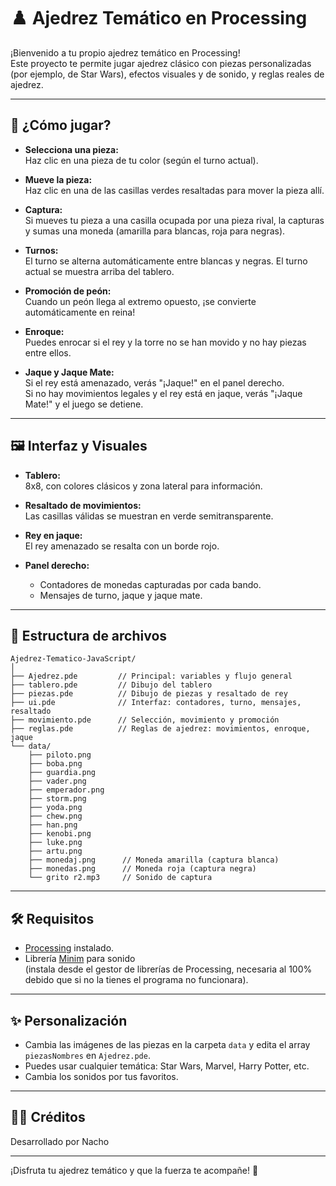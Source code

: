 # ♟️ Ajedrez Temático en Processing

¡Bienvenido a tu propio ajedrez temático en Processing!  
Este proyecto te permite jugar ajedrez clásico con piezas personalizadas (por ejemplo, de Star Wars), efectos visuales y de sonido, y reglas reales de ajedrez.

---

## 🚀 ¿Cómo jugar?

- **Selecciona una pieza:**  
  Haz clic en una pieza de tu color (según el turno actual).

- **Mueve la pieza:**  
  Haz clic en una de las casillas verdes resaltadas para mover la pieza allí.

- **Captura:**  
  Si mueves tu pieza a una casilla ocupada por una pieza rival, la capturas y sumas una moneda (amarilla para blancas, roja para negras).

- **Turnos:**  
  El turno se alterna automáticamente entre blancas y negras. El turno actual se muestra arriba del tablero.

- **Promoción de peón:**  
  Cuando un peón llega al extremo opuesto, ¡se convierte automáticamente en reina!

- **Enroque:**  
  Puedes enrocar si el rey y la torre no se han movido y no hay piezas entre ellos.

- **Jaque y Jaque Mate:**  
  Si el rey está amenazado, verás "¡Jaque!" en el panel derecho.  
  Si no hay movimientos legales y el rey está en jaque, verás "¡Jaque Mate!" y el juego se detiene.

---

## 🖼️ Interfaz y Visuales

- **Tablero:**  
  8x8, con colores clásicos y zona lateral para información.

- **Resaltado de movimientos:**  
  Las casillas válidas se muestran en verde semitransparente.

- **Rey en jaque:**  
  El rey amenazado se resalta con un borde rojo.

- **Panel derecho:**  
  - Contadores de monedas capturadas por cada bando.
  - Mensajes de turno, jaque y jaque mate.

---

## 📁 Estructura de archivos

```
Ajedrez-Tematico-JavaScript/
│
├── Ajedrez.pde         // Principal: variables y flujo general
├── tablero.pde         // Dibujo del tablero
├── piezas.pde          // Dibujo de piezas y resaltado de rey
├── ui.pde              // Interfaz: contadores, turno, mensajes, resaltado
├── movimiento.pde      // Selección, movimiento y promoción
├── reglas.pde          // Reglas de ajedrez: movimientos, enroque, jaque
└── data/
    ├── piloto.png
    ├── boba.png
    ├── guardia.png
    ├── vader.png
    ├── emperador.png
    ├── storm.png
    ├── yoda.png
    ├── chew.png
    ├── han.png
    ├── kenobi.png
    ├── luke.png
    ├── artu.png
    ├── monedaj.png      // Moneda amarilla (captura blanca)
    ├── monedas.png      // Moneda roja (captura negra)
    └── grito r2.mp3     // Sonido de captura
```

---

## 🛠️ Requisitos

- [Processing](https://processing.org/) instalado.
- Librería [Minim](http://code.compartmental.net/tools/minim/) para sonido  
  (instala desde el gestor de librerías de Processing, necesaria al 100% debido que si no la tienes el programa no funcionara).

---

## ✨ Personalización

- Cambia las imágenes de las piezas en la carpeta `data` y edita el array `piezasNombres` en `Ajedrez.pde`.
- Puedes usar cualquier temática: Star Wars, Marvel, Harry Potter, etc.
- Cambia los sonidos por tus favoritos.

---

## 👨‍💻 Créditos

Desarrollado por Nacho

---

¡Disfruta tu ajedrez temático y que la fuerza te acompañe! 🚀
